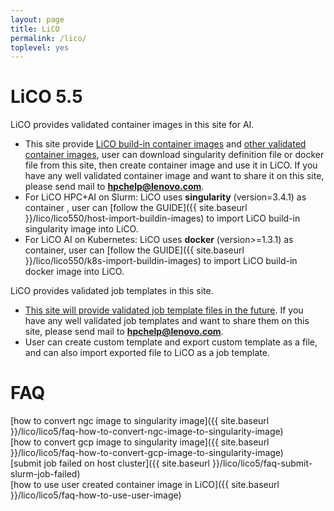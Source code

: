 ```yaml
---
layout: page
title: LiCO
permalink: /lico/
toplevel: yes
---
```


LiCO 5.5
============================

LiCO provides validated container images in this site for AI.  
- This site provide [LiCO build-in container images](https://hpc.lenovo.com/lico/downloads/5.5/images/) and [other validated container images](https://hpc.lenovo.com/lico/downloads/5.5/images_contributed/), user can download singularity definition file or docker file from this site, then create container image and use it in LiCO. If you have any well validated container image and want to share it on this site, please send mail to **hpchelp@lenovo.com**.
- For LiCO HPC+AI on Slurm: LiCO uses **singularity** (version=3.4.1) as container , user can [follow the GUIDE]({{ site.baseurl }}/lico/lico550/host-import-buildin-images) to import LiCO build-in singularity image into LiCO.
- For LiCO AI on Kubernetes: LiCO uses **docker** (version>=1.3.1) as container, user can [follow the GUIDE]({{ site.baseurl }}/lico/lico550/k8s-import-buildin-images) to import LiCO build-in docker image into LiCO.

LiCO provides validated job templates in this site.
- [This site will provide validated job template files in the future](https://hpc.lenovo.com/lico/downloads/5.5/templates_contributed/). If you have any well validated job templates and want to share them on this site, please send mail to **hpchelp@lenovo.com**.
- User can create custom template and export custom template as a file, and can also import exported file to LiCO as a job template. 


FAQ
============================
[how to convert ngc image to singularity image]({{ site.baseurl }}/lico/lico5/faq-how-to-convert-ngc-image-to-singularity-image)  
[how to convert gcp image to singularity image]({{ site.baseurl }}/lico/lico5/faq-how-to-convert-gcp-image-to-singularity-image)  
[submit job failed on host cluster]({{ site.baseurl }}/lico/lico5/faq-submit-slurm-job-failed)  
[how to use user created container image in LiCO]({{ site.baseurl }}/lico/lico5/faq-how-to-use-user-image) 


